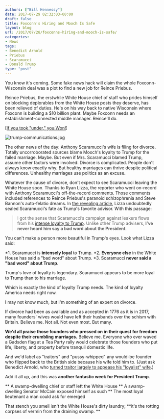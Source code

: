 ```yaml
---
authors: ["Bill Hennessy"]
date: 2017-07-29 02:32:03+00:00
draft: false
title: Foxconn's Hiring and Mooch Is Safe
layout: blog
url: /2017/07/28/foxconns-hiring-and-mooch-is-safe/
categories:
- News
tags:
- Benedict Arnold
- Priebus
- Scaramucci
- Donald Trump
type: "post"
---
```


You know it's coming. Some fake news hack will claim the whole Foxconn-Wisconsin deal was a plot to find a new job for Reince Priebus.

Reince Priebus, the erstwhile White House chief of staff who prides himself on blocking deplorables from the White House posts they deserve, has been relieved of duties. He's on his way back to native Wisconsin where Foxconn is building a $10 billion plant. Maybe Foxconn needs an establishment-connected middle manager. Reince'll do.

[[If you took "under," you Won!](https://hennessysview.com/2017/07/27/priebus-over-under/)]

![trump-communications.jpg](https://hennessysview.com/wp-content/uploads/2017/07/trump-communications.jpg)


The other news of the day: Anthony Scaramucci's wife is filing for divorce. Totally uncorroborated sources blame Mooch's loyalty to Trump for the failed marriage. Maybe. But even if Mrs. Scaramucci blamed Trump, assume other factors were involved. Divorce is complicated. People don't always know exactly why. But healthy marriages can thrive despite political differences. Unhealthy marriages use politics as an excuse.

Whatever the cause of divorce, don't expect to see Scaramucci leaving the White House soon. Thanks to Ryan Lizza, the reporter who went on-record with Anthony Scaramucci's off-the-record comments. Those comments included references to Reince Priebus's paranoid schizophrenia and Steve Bannon's auto-felatio dreams. In [the revealing article](https://www.newyorker.com/news/ryan-lizza/anthony-scaramucci-called-me-to-unload-about-white-house-leakers-reince-priebus-and-steve-bannon), Lizza undoubtedly sealed Scaramucci's fate as Trump's favorite advisor. With this passage:



> I got the sense that Scaramucci’s campaign against leakers flows from his [intense loyalty to Trump](https://www.newyorker.com/news/amy-davidson-sorkin/when-anthony-scaramucci-fell-in-love-with-donald-trump). Unlike other Trump advisers, **I’ve never heard him say a bad word about the President**.



You can't make a person more beautiful in Trump's eyes. Look what Lizza said:




*1. Scaramucci is **intensely loyal** to Trump.
*2. **Everyone else** in the White House has said a "bad word" about Trump.
*3. Scaramucci **never said a "bad word" about Trump**.


Trump's love of loyalty is legendary. Scaramucci appears to be more loyal to Trump than to his marriage.

Which is exactly the kind of loyalty Trump needs. The kind of loyalty America needs right now.

I may not know much, but I'm something of an expert on divorce.

If divorce had been as available and as accepted in 1776 as it is in 2017, many founders' wives would have left their husbands over the schism with Britain. Believe me. Not all. Not even most. But many.

**We'd all praise those founders who pressed on in their quest for freedom despite their crumbling marriages.** Believe me. Everyone who ever waved a Gadsden flag at a Tea Party rally would celebrate those founders who put life, liberty, and property before tranquil domestic life.

And we'd label as "traitors" and "pussy-whipped" any would-be founder who flipped back to the British side because his wife told him to. (Just ask Benedict Arnold, who [turned traitor largely to appease his "loyalist" wife](https://en.wikipedia.org/wiki/Peggy_Shippen).)

Add it all up, and this was **another fantastic week for President Trump**.




** A swamp-dwelling chief or staff left the White House
** A swamp-dwelling Senator McCain exposed himself as such
** The most loyal lieutenant a man could ask for emerged


That stench you smell isn't the White House's dirty laundry; **it's the rotting corpses of vermin from the draining swamp. **
